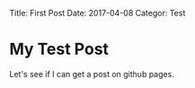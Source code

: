 Title: First Post
Date: 2017-04-08
Categor: Test

# My Test Post

Let's see if I can get a post on github pages.